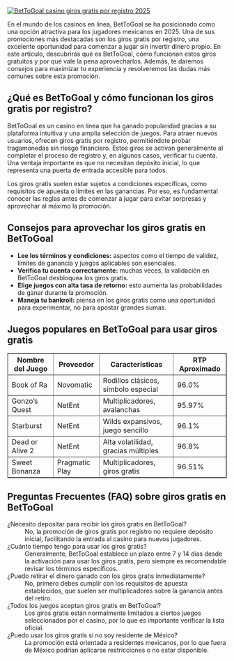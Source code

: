 [![BetToGoal casino giros gratis por registro 2025](https://123-caf.pages.dev/gitsignup.png)](https://vrmoo.ru/Bt82HjjY)

<p>En el mundo de los casinos en línea, BetToGoal se ha posicionado como una opción atractiva para los jugadores mexicanos en 2025. Una de sus promociones más destacadas son los giros gratis por registro, una excelente oportunidad para comenzar a jugar sin invertir dinero propio. En este artículo, descubrirás qué es BetToGoal, cómo funcionan estos giros gratuitos y por qué vale la pena aprovecharlos. Además, te daremos consejos para maximizar tu experiencia y resolveremos las dudas más comunes sobre esta promoción.</p>  <h2>¿Qué es BetToGoal y cómo funcionan los giros gratis por registro?</h2> <p>BetToGoal es un casino en línea que ha ganado popularidad gracias a su plataforma intuitiva y una amplia selección de juegos. Para atraer nuevos usuarios, ofrecen giros gratis por registro, permitiéndote probar tragamonedas sin riesgo financiero. Estos giros se activan generalmente al completar el proceso de registro y, en algunos casos, verificar tu cuenta. Una ventaja importante es que no necesitan depósito inicial, lo que representa una puerta de entrada accesible para todos.</p> <p>Los giros gratis suelen estar sujetos a condiciones específicas, como requisitos de apuesta o límites en las ganancias. Por eso, es fundamental conocer las reglas antes de comenzar a jugar para evitar sorpresas y aprovechar al máximo la promoción.</p>  <h2>Consejos para aprovechar los giros gratis en BetToGoal</h2> <ul>   <li><strong>Lee los términos y condiciones:</strong> aspectos como el tiempo de validez, límites de ganancia y juegos aplicables son esenciales.</li>   <li><strong>Verifica tu cuenta correctamente:</strong> muchas veces, la validación en BetToGoal desbloquea los giros gratis.</li>   <li><strong>Elige juegos con alta tasa de retorno:</strong> esto aumenta las probabilidades de ganar durante la promoción.</li>   <li><strong>Maneja tu bankroll:</strong> piensa en los giros gratis como una oportunidad para experimentar, no para apostar grandes sumas.</li> </ul>  <h2>Juegos populares en BetToGoal para usar giros gratis</h2> <table border="1" cellpadding="5" cellspacing="0">   <thead>     <tr>       <th>Nombre del Juego</th>       <th>Proveedor</th>       <th>Características</th>       <th>RTP Aproximado</th>     </tr>   </thead>   <tbody>     <tr>       <td>Book of Ra</td>       <td>Novomatic</td>       <td>Rodillos clásicos, símbolo especial</td>       <td>96.0%</td>     </tr>     <tr>       <td>Gonzo’s Quest</td>       <td>NetEnt</td>       <td>Multiplicadores, avalanchas</td>       <td>95.97%</td>     </tr>     <tr>       <td>Starburst</td>       <td>NetEnt</td>       <td>Wilds expansivos, juego sencillo</td>       <td>96.1%</td>     </tr>     <tr>       <td>Dead or Alive 2</td>       <td>NetEnt</td>       <td>Alta volatilidad, gracias múltiples</td>       <td>96.8%</td>     </tr>     <tr>       <td>Sweet Bonanza</td>       <td>Pragmatic Play</td>       <td>Multiplicadores, giros gratis</td>       <td>96.51%</td>     </tr>   </tbody> </table>  <h2>Preguntas Frecuentes (FAQ) sobre giros gratis en BetToGoal</h2> <dl>   <dt>¿Necesito depositar para recibir los giros gratis en BetToGoal?</dt>   <dd>No, la promoción de giros gratis por registro no requiere depósito inicial, facilitando la entrada al casino para nuevos jugadores.</dd>   <dt>¿Cuánto tiempo tengo para usar los giros gratis?</dt>   <dd>Generalmente, BetToGoal establece un plazo entre 7 y 14 días desde la activación para usar los giros gratis, pero siempre es recomendable revisar los términos específicos.</dd>   <dt>¿Puedo retirar el dinero ganado con los giros gratis inmediatamente?</dt>   <dd>No, primero debes cumplir con los requisitos de apuesta establecidos, que suelen ser multiplicadores sobre la ganancia antes del retiro.</dd>   <dt>¿Todos los juegos aceptan giros gratis en BetToGoal?</dt>   <dd>Los giros gratis están normalmente limitados a ciertos juegos seleccionados por el casino, por lo que es importante verificar la lista oficial.</dd>   <dt>¿Puedo usar los giros gratis si no soy residente de México?</dt>   <dd>La promoción está orientada a residentes mexicanos, por lo que fuera de México podrían aplicarse restricciones o no estar disponible.</dd> </dl>